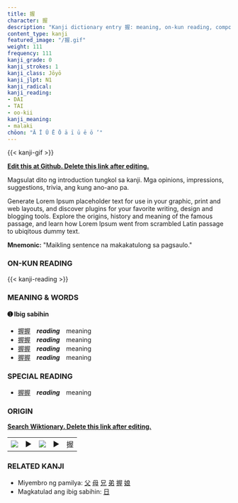 ```yaml
---
title: 握
character: 握
description: "Kanji dictionary entry 握: meaning, on-kun reading, compounds, origin, related kanji"
content_type: kanji
featured_image: "/握.gif"
weight: 111
frequency: 111
kanji_grade: 0
kanji_strokes: 1
kanji_class: Jōyō
kanji_jlpt: N1
kanji_radical: 
kanji_reading: 
- DAI
- TAI
- oo-kii
kanji_meaning:
- malaki
chōon: "Ā Ī Ū Ē Ō ā ī ū ē ō ’"
---
```

[//]: # (Don't edit the line below. Kanji animated GIF code is automatically generated.)
{{< kanji-gif >}}

[//]: # (Edit below this line.)

**[Edit this at Github. Delete this link after editing.](https://github.com/tim0g/tim/tree/main/content/kanji/握/index.md)**

Magsulat dito ng introduction tungkol sa kanji. Mga opinions, impressions, suggestions, trivia, ang kung ano-ano pa.

Generate Lorem Ipsum placeholder text for use in your graphic, print and web layouts, and discover plugins for your favorite writing, design and blogging tools. Explore the origins, history and meaning of the famous passage, and learn how Lorem Ipsum went from scrambled Latin passage to ubiqitous dummy text.
 
**Mnemonic:** "Maikling sentence na makakatulong sa pagsaulo."

### ON-KUN READING

[//]: # (Don't edit the line below. ON-KUN READING code is automatically generated.)
{{< kanji-reading >}}

### MEANING & WORDS

#### ➊ **Ibig sabihin**
  - [握](../握)[握](../握)　***reading***　meaning
  - [握](../握)[握](../握)　***reading***　meaning
  - [握](../握)[握](../握)　***reading***　meaning
  - [握](../握)[握](../握)　***reading***　meaning

### SPECIAL READING
  - [握](../握)[握](../握)　***reading***　meaning

### ORIGIN

**[Search Wiktionary. Delete this link after editing.](https://wiktionary.org/wiki/握)**
<table class="kanji-table"><tr><td>
<img src="60px-握-bronze.svg.png">
</td><td>▶</td><td>
<img src="60px-握-oracle.svg.png">
</td><td>▶</td>
<td class="kanji-origin">握</td>
</tr></table>

### RELATED KANJI
- Miyembro ng pamilya: [父](../父) [母](../母) [兄](../兄) [弟](../弟) [握](../握) [娘](../娘)
- Magkatulad ang ibig sabihin: [日](../日)
